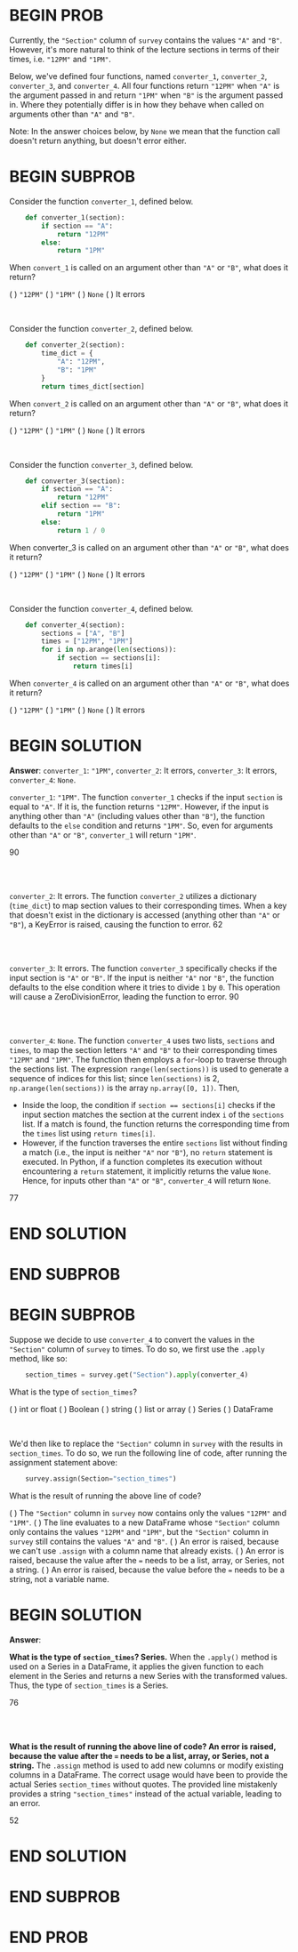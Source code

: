 # BEGIN PROB

Currently, the `"Section"` column of `survey` contains the
values `"A"` and `"B"`. However, it's more natural to think of the
lecture sections in terms of their times, i.e. `"12PM"` and `"1PM"`.

Below, we've defined four functions, named `converter_1`, `converter_2`,
`converter_3`, and `converter_4`. All four functions return `"12PM"`
when `"A"` is the argument passed in and return `"1PM"` when `"B"` is
the argument passed in. Where they potentially differ is in how they
behave when called on arguments other than `"A"` and `"B"`.

Note: In the answer choices below, by `None` we mean that the function
call doesn't return anything, but doesn't error either.

# BEGIN SUBPROB

Consider the function `converter_1`, defined below.

```py
    def converter_1(section):
        if section == "A":
            return "12PM"
        else:
            return "1PM"
```

When `convert_1` is called on an argument other than `"A"` or `"B"`, what
does it return?

( ) `"12PM"`
( ) `"1PM"`
( ) `None`
( ) It errors

<br>

Consider the function `converter_2`, defined below.

```py
    def converter_2(section):
        time_dict = {
            "A": "12PM",
            "B": "1PM"
        }
        return times_dict[section]
```

When `convert_2` is called on an argument other than `"A"` or `"B"`, what does it return?

( ) `"12PM"`
( ) `"1PM"`
( ) `None`
( ) It errors

<br>

Consider the function `converter_3`, defined below.

```py
    def converter_3(section):
        if section == "A":
            return "12PM"
        elif section == "B":
            return "1PM"
        else:
            return 1 / 0
```

When converter_3 is called on an argument other than `"A"` or `"B"`, what does it return?

( ) `"12PM"`
( ) `"1PM"`
( ) `None`
( ) It errors

<br>

Consider the function `converter_4`, defined below.

```py
    def converter_4(section):
        sections = ["A", "B"]
        times = ["12PM", "1PM"]
        for i in np.arange(len(sections)):
            if section == sections[i]:
                return times[i]
```
When `converter_4` is called on an argument other than `"A"` or `"B"`, what does it return?

( ) `"12PM"`
( ) `"1PM"`
( ) `None`
( ) It errors

# BEGIN SOLUTION

**Answer**: `converter_1`: `"1PM"`, `converter_2`: It errors, `converter_3`: It errors, `converter_4`: `None`.

`converter_1`: `"1PM"`. The function `converter_1` checks if the input `section` is equal to `"A"`. If it is, the function returns `"12PM"`. However, if the input is anything other than `"A"` (including values other than `"B"`), the function defaults to the `else` condition and returns `"1PM"`. So, even for arguments other than `"A"` or `"B"`, `converter_1` will return `"1PM"`.

<average>90</average>

<br><br>

`converter_2`: It errors. The function `converter_2` utilizes a dictionary (`time_dict`) to map section values to their corresponding times. When a key that doesn't exist in the dictionary is accessed (anything other than `"A"` or `"B"`), a KeyError is raised, causing the function to error.
<average>62</average>

<br><br>

`converter_3`: It errors. The function `converter_3` specifically checks if the input section is `"A"` or `"B"`. If the input is neither `"A"` nor `"B"`, the function defaults to the else condition where it tries to divide `1` by `0`. This operation will cause a ZeroDivisionError, leading the function to error.
<average>90</average>

<br><br>

`converter_4`: `None`. The function `converter_4` uses two lists, `sections` and `times`, to map the section letters `"A"` and `"B"` to their corresponding times `"12PM"` and `"1PM"`. The function then employs a `for`-loop to traverse through the sections list. The expression `range(len(sections))` is used to generate a sequence of indices for this list; since `len(sections)` is 2, `np.arange(len(sections))` is the array `np.array([0, 1])`. Then,
- Inside the loop, the condition if `section == sections[i]` checks if the input section matches the section at the current index `i` of the `sections` list. If a match is found, the function returns the corresponding time from the `times` list using `return times[i]`.
- However, if the function traverses the entire `sections` list without finding a match (i.e., the input is neither `"A"` nor `"B"`), no `return` statement is executed. In Python, if a function completes its execution without encountering a `return` statement, it implicitly returns the value `None`. Hence, for inputs other than `"A"` or `"B"`, `converter_4` will return `None`.

<average>77</average>

# END SOLUTION

# END SUBPROB


# BEGIN SUBPROB

Suppose we decide to use `converter_4` to convert the values in the
`"Section"` column of `survey` to times. To do so, we first use the
`.apply` method, like so:

```py
    section_times = survey.get("Section").apply(converter_4)
```

What is the type of `section_times`?

( ) int or float
( ) Boolean
( ) string
( ) list or array
( ) Series
( ) DataFrame

<br>

We'd then like to replace the `"Section"` column in `survey` with
the results in `section_times`. To do so, we run the following line
of code, after running the assignment statement above:

```py
    survey.assign(Section="section_times")
```

What is the result of running the above line of code?

( ) The `"Section"` column in `survey` now contains only the values `"12PM"` and `"1PM"`.
( ) The line evaluates to a new DataFrame whose `"Section"` column only contains the values `"12PM"` and `"1PM"`, but the `"Section"` column in `survey` still contains the values `"A"` and `"B"`.
( ) An error is raised, because we can't use `.assign` with a column name that already exists.
( ) An error is raised, because the value after the `=` needs to be a list, array, or Series, not a string.
( ) An error is raised, because the value before the `=` needs to be a string, not a variable name.

# BEGIN SOLUTION

**Answer**:

**What is the type of `section_times`? Series.**
When the `.apply()` method is used on a Series in a DataFrame, it applies the given function to each element in the Series and returns a new Series with the transformed values. Thus, the type of `section_times` is a Series.

<average>76</average>

<br><br>

**What is the result of running the above line of code? An error is raised, because the value after the `=` needs to be a list, array, or Series, not a string.**
The `.assign` method is used to add new columns or modify existing columns in a DataFrame. The correct usage would have been to provide the actual Series `section_times` without quotes. The provided line mistakenly provides a string `"section_times"` instead of the actual variable, leading to an error.

<average>52</average>

# END SOLUTION

# END SUBPROB

# END PROB